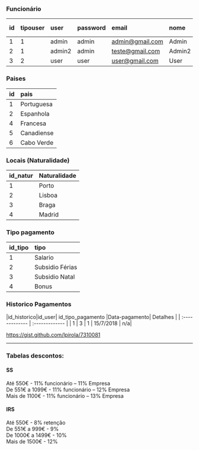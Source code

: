 ### Funcionário

|id|tipouser|user|password|email|nome|morada|Nacionalidade|Naturalidade|BI|NIF|NIB|NISS|Contacto|Salario Liquido|
| :------------- | :------------- | :------------- | :------------- | :------------- | :------------- | :------------- | :------------- | :------------- | :------------- | :------------- | :------------- | :------------- | :------------- | :-------------|
|1|1|admin|admin|admin@gmail.com|Admin|teste|1|1|0000|0000|0000|0000|9333333333|550|
|2|1|admin2|admin|teste@gmail.com|Admin2|teste|1|1|0000|0000|0000|0000|9333333333|550|
|3|2|user|user|user@gmail.com|User|teste|2|4|0000|0000|0000|0000|9333333333|550|

### Paises

| id | pais |
| :------------- | :------------- |
|1 |Portuguesa |
|2 |Espanhola |
|4 |Francesa |
|5 |Canadiense |
|6 |Cabo Verde |

### Locais (Naturalidade)

| id_natur | Naturalidade    |
| :------------- | :------------- |
| 1 | Porto |
| 2 | Lisboa |
| 3 | Braga |
| 4 | Madrid |

### Tipo pagamento

|id_tipo |tipo|
| :------------- | :------------- |
| 1 | Salario |
| 2 | Subsidio Férias |
| 3 | Subsidio Natal |
| 4 | Bonus |

### Historico Pagamentos

|id_historico|id_user| id_tipo_pagamento |Data-pagamento| Detalhes |
| :------------- | :------------- |
| 1 | 3 | 1 | 15/7/2018      | n/a|


https://gist.github.com/lpirola/7310081

<hr>

### Tabelas descontos:
#### SS

Até 550€ - 11% funcionário – 11% Empresa <br>
De 551€ a 1099€ - 11% funcionário – 12% Empresa <br>
Mais de 1100€ - 11% funcionário – 13% Empresa

#### IRS

Até 550€ - 8% retenção  <br>
De 551€ a 999€ - 9% <br>
De 1000€ a 1499€ - 10% <br>
Mais de 1500€ - 12% <br>
